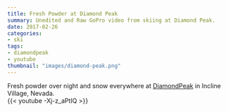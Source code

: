 ```yaml
---
title: Fresh Powder at Diamond Peak
summary: Unedited and Raw GoPro video from skiing at Diamond Peak.
date: 2017-02-26
categories:
- ski
tags:
- diamondpeak
- youtube
thumbnail: "images/diamond-peak.png"
---
```


Fresh powder over night and snow everywhere at [DiamondPeak](http://www.diamondpeak.com/) in Incline Village, Nevada.
<br>
{{< youtube -Xj-z_aPtIQ >}}
